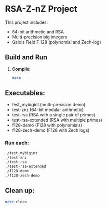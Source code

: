 # RSA-Z-nZ Project

This project includes:

- 64-bit arithmetic and RSA
- Multi-precision big integers
- Galois Field F_128 (polynomial and Zech-log)

## Build and Run

1. **Compile**:
   ```bash
   make
    ```

## Executables:
- test_mybigint (multi-precision demo)
- test-znz (64-bit modular arithmetic)
- test-rsa (RSA with a single pair of primes)
- test-rsa-extended (RSA with multiple primes)
- f128-demo (F128 with polynomials)
- f128-zech-demo (F128​ with Zech logs)

### Run each:

```bash
./test_mybigint
./test-znz
./test-rsa
./test-rsa-extended
./f128-demo
./f128-zech-demo
```

## Clean up:

```bash
make clean
```

